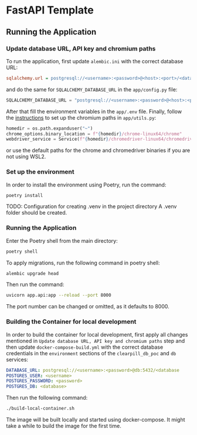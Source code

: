 # FastAPI Template

## Running the Application
### Update database URL, API key and chromium paths
To run the application, first update `alembic.ini` with the correct database URL:
    
```ini
sqlalchemy.url = postgresql://<username>:<password>@<host>:<port>/<database>
```

and do the same for `SQLALCHEMY_DATABASE_URL` in the `app/config.py` file:
    
```python 
SQLALCHEMY_DATABASE_URL = "postgresql://<username>:<password>@<host>:<port>/<database>"
```

After that fill the environment variables in the `app/.env` file.
Finally, follow the [instructions](https://cloudbytes.dev/snippets/run-selenium-and-chrome-on-wsl2)  to set up the chromium paths in `app/utils.py`:

```python
homedir = os.path.expanduser("~")
chrome_options.binary_location = f"{homedir}/chrome-linux64/chrome"
webdriver_service = Service(f"{homedir}/chromedriver-linux64/chromedriver")`
```
or use the default paths for the chrome and chromedriver binaries if you are not using WSL2.

### Set up the environment
In order to install the environment using Poetry, run the command:

```bash
poetry install
```

TODO: Configuration for creating .venv in the project directory
A .venv folder should be created.

### Running the Application
Enter the Poetry shell from the main directory:

```bash
poetry shell
```

To apply migrations, run the following command in poetry shell:

```bash
alembic upgrade head
```

Then run the command:

```bash
uvicorn app.api:app --reload --port 8000
```

The port number can be changed or omitted, as it defaults to 8000.

### Building the Container for local development
In order to build the container for local development, first apply all changes mentioned in `Update database URL, API key and chromium paths` step and then update `docker-compose-build.yml` with the correct database credentials in the `environment` sections of the `clearpill_db_poc` and `db` services:
    
```yaml
DATABASE_URL: postgresql://<username>:<password>@db:5432/<database
POSTGRES_USER: <username>
POSTGRES_PASSWORD: <password>
POSTGRES_DB: <database>
```

Then run the following command:

```bash
./build-local-container.sh
```

The image will be built locally and started using docker-compose. It might take a while to build the image for the first time.